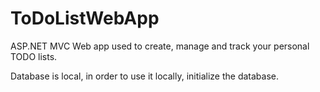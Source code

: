 # ToDoListWebApp
ASP.NET MVC Web app used to create, manage and track your personal TODO lists.

Database is local, in order to use it locally, initialize the database.
